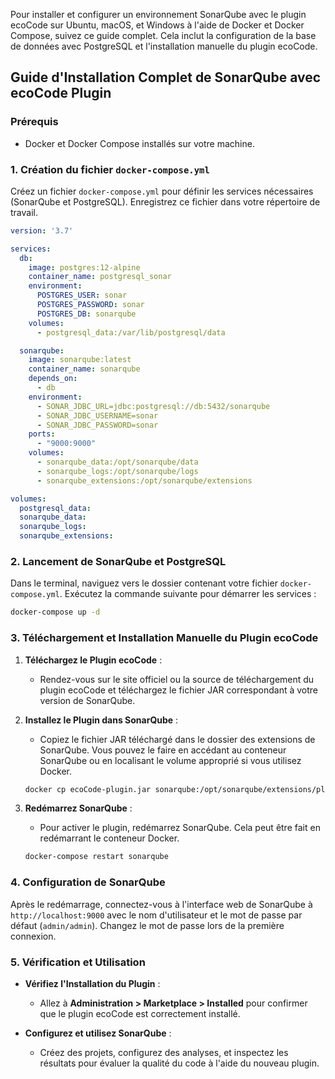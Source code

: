 Pour installer et configurer un environnement SonarQube avec le plugin ecoCode sur Ubuntu, macOS, et Windows à l'aide de Docker et Docker Compose, suivez ce guide complet. Cela inclut la configuration de la base de données avec PostgreSQL et l'installation manuelle du plugin ecoCode.

## Guide d'Installation Complet de SonarQube avec ecoCode Plugin

### Prérequis

- Docker et Docker Compose installés sur votre machine.

### 1. Création du fichier `docker-compose.yml`

Créez un fichier `docker-compose.yml` pour définir les services nécessaires (SonarQube et PostgreSQL). Enregistrez ce fichier dans votre répertoire de travail.

```yaml
version: '3.7'

services:
  db:
    image: postgres:12-alpine
    container_name: postgresql_sonar
    environment:
      POSTGRES_USER: sonar
      POSTGRES_PASSWORD: sonar
      POSTGRES_DB: sonarqube
    volumes:
      - postgresql_data:/var/lib/postgresql/data

  sonarqube:
    image: sonarqube:latest
    container_name: sonarqube
    depends_on:
      - db
    environment:
      - SONAR_JDBC_URL=jdbc:postgresql://db:5432/sonarqube
      - SONAR_JDBC_USERNAME=sonar
      - SONAR_JDBC_PASSWORD=sonar
    ports:
      - "9000:9000"
    volumes:
      - sonarqube_data:/opt/sonarqube/data
      - sonarqube_logs:/opt/sonarqube/logs
      - sonarqube_extensions:/opt/sonarqube/extensions

volumes:
  postgresql_data:
  sonarqube_data:
  sonarqube_logs:
  sonarqube_extensions:
```

### 2. Lancement de SonarQube et PostgreSQL

Dans le terminal, naviguez vers le dossier contenant votre fichier `docker-compose.yml`. Exécutez la commande suivante pour démarrer les services :

```bash
docker-compose up -d
```

### 3. Téléchargement et Installation Manuelle du Plugin ecoCode

1. **Téléchargez le Plugin ecoCode** :
   - Rendez-vous sur le site officiel ou la source de téléchargement du plugin ecoCode et téléchargez le fichier JAR correspondant à votre version de SonarQube.

2. **Installez le Plugin dans SonarQube** :
   - Copiez le fichier JAR téléchargé dans le dossier des extensions de SonarQube. Vous pouvez le faire en accédant au conteneur SonarQube ou en localisant le volume approprié si vous utilisez Docker.
   ```bash
   docker cp ecoCode-plugin.jar sonarqube:/opt/sonarqube/extensions/plugins/
   ```

3. **Redémarrez SonarQube** :
   - Pour activer le plugin, redémarrez SonarQube. Cela peut être fait en redémarrant le conteneur Docker.
   ```bash
   docker-compose restart sonarqube
   ```

### 4. Configuration de SonarQube

Après le redémarrage, connectez-vous à l'interface web de SonarQube à `http://localhost:9000` avec le nom d'utilisateur et le mot de passe par défaut (`admin/admin`). Changez le mot de passe lors de la première connexion.

### 5. Vérification et Utilisation

- **Vérifiez l'Installation du Plugin** :
  - Allez à **Administration > Marketplace > Installed** pour confirmer que le plugin ecoCode est correctement installé.
  
- **Configurez et utilisez SonarQube** :
  - Créez des projets, configurez des analyses, et inspectez les résultats pour évaluer la qualité du code à l'aide du nouveau plugin.

